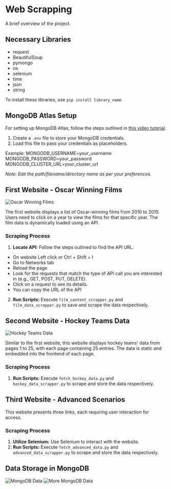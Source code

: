 # Web Scrapping 

A brief overview of the project.

## Necessary Libraries

- request
- BeautifulSoup
- pymongo
- os
- selenium
- time
- json
- string

To install these libraries, use `pip install library_name`.

## MongoDB Atlas Setup

For setting up MongoDB Atlas, follow the steps outlined in [this video tutorial](https://youtu.be/iA51dgWq4Ok?si=YD6luAgzv37Xw1Mn). 

1. Create a `.env` file to store your MongoDB credentials.
2. Load this file to pass your credentials as placeholders.

Example:
MONGODB_USERNAME=your_username
MONGODB_PASSWORD=your_password
MONGODB_CLUSTER_URL=your_cluster_url

_Note: Edit the path/filename/directory name as per your preferences._

## First Website - Oscar Winning Films

![Oscar Winning Films](https://github.com/Nikk434/VakilDesk-Internship-Assingment/assets/159627869/bdabfeb9-2c7e-4e54-bf29-33997ca8f519)

The first website displays a list of Oscar-winning films from 2010 to 2015. Users need to click on a year to view the films for that specific year. The film data is dynamically loaded using an API.

### Scraping Process
1. **Locate API:** Follow the steps outlined to find the API URL.
- On website Left click or Ctrl + Shift + I
- Go to Networks tab
- Reload the page
- Look for the requests that match the type of API call you are interested in (e.g., GET, POST, PUT, DELETE).
- Click on a request to see its details.
- You can copy the URL of the API 
2. **Run Scripts:** Execute `film_content_scrapper.py` and `film_data_scrapper.py` to save and scrape the data respectively.

## Second Website - Hockey Teams Data

![Hockey Teams Data](https://github.com/Nikk434/VakilDesk-Internship-Assingment/assets/159627869/c2a75035-c125-4d63-a8b1-e858d45665bb)

Similar to the first website, this website displays hockey teams' data from pages 1 to 25, with each page containing 25 entries. The data is static and embedded into the frontend of each page.

### Scraping Process
1. **Run Scripts:** Execute `fetch_hockey_data.py` and `hockey_data_scrapper.py` to scrape and store the data respectively.

## Third Website - Advanced Scenarios

This website presents three links, each requiring user interaction for access.

### Scraping Process
1. **Utilize Selenium:** Use Selenium to interact with the website.
2. **Run Scripts:** Execute `fetch_advanced_data.py` and `advanced_data_scrapper.py` to scrape and store the data respectively.

## Data Storage in MongoDB

![MongoDB Data](https://github.com/Nikk434/VakilDesk-Internship-Assingment/assets/159627869/4ed3fbef-06af-46b0-92dc-e11228eb94c2)
![More MongoDB Data](https://github.com/Nikk434/VakilDesk-Internship-Assingment/assets/159627869/12d3daa5-0639-46a1-adb9-a6f48c0a1ded)
